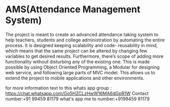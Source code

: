 AMS(Attendance Management System)
=================

The project is meant to create an advanced attendance taking system to help teachers, 
students and college administration by automating the entire process. It is designed keeping 
scalability and code- reusability in mind, which means that the same project can be altered 
by changing few variables to get desired results. Furthermore, there’s scope of adding more 
functionality without disturbing any of the existing one. This is made possible by using 
Object Oriented Programming, a Modular for designing web service, and following large 
parts of MVC model. This allows us to extend the project to mobile applications and other environments.

for more information text to this whats app group : 
https://chat.whatsapp.com/Go5HZCLzHwW16MA6dGpR1W
Contact number:+91 99459 81179
what's app me to number:+9199459 81179
